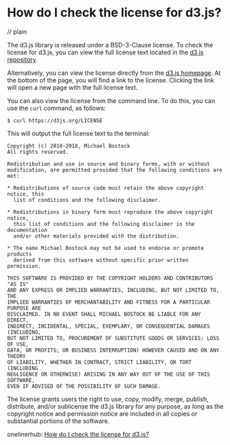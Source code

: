 # How do I check the license for d3.js?
// plain

The d3.js library is released under a BSD-3-Clause license. To check the license for d3.js, you can view the full license text located in the [d3.js repository](https://github.com/d3/d3/blob/master/LICENSE).

Alternatively, you can view the license directly from the [d3.js homepage](https://d3js.org/). At the bottom of the page, you will find a link to the license. Clicking the link will open a new page with the full license text.

You can also view the license from the command line. To do this, you can use the `curl` command, as follows:

```
$ curl https://d3js.org/LICENSE
```

This will output the full license text to the terminal:

```
Copyright (c) 2010-2018, Michael Bostock
All rights reserved.

Redistribution and use in source and binary forms, with or without
modification, are permitted provided that the following conditions are met:

* Redistributions of source code must retain the above copyright notice, this
  list of conditions and the following disclaimer.

* Redistributions in binary form must reproduce the above copyright notice,
  this list of conditions and the following disclaimer in the documentation
  and/or other materials provided with the distribution.

* The name Michael Bostock may not be used to endorse or promote products
  derived from this software without specific prior written permission.

THIS SOFTWARE IS PROVIDED BY THE COPYRIGHT HOLDERS AND CONTRIBUTORS "AS IS"
AND ANY EXPRESS OR IMPLIED WARRANTIES, INCLUDING, BUT NOT LIMITED TO, THE
IMPLIED WARRANTIES OF MERCHANTABILITY AND FITNESS FOR A PARTICULAR PURPOSE ARE
DISCLAIMED. IN NO EVENT SHALL MICHAEL BOSTOCK BE LIABLE FOR ANY DIRECT,
INDIRECT, INCIDENTAL, SPECIAL, EXEMPLARY, OR CONSEQUENTIAL DAMAGES (INCLUDING,
BUT NOT LIMITED TO, PROCUREMENT OF SUBSTITUTE GOODS OR SERVICES; LOSS OF USE,
DATA, OR PROFITS; OR BUSINESS INTERRUPTION) HOWEVER CAUSED AND ON ANY THEORY
OF LIABILITY, WHETHER IN CONTRACT, STRICT LIABILITY, OR TORT (INCLUDING
NEGLIGENCE OR OTHERWISE) ARISING IN ANY WAY OUT OF THE USE OF THIS SOFTWARE,
EVEN IF ADVISED OF THE POSSIBILITY OF SUCH DAMAGE.
```

The license grants users the right to use, copy, modify, merge, publish, distribute, and/or sublicense the d3.js library for any purpose, as long as the copyright notice and permission notice are included in all copies or substantial portions of the software.

onelinerhub: [How do I check the license for d3.js?](https://onelinerhub.com/javascript-d3/how-do-i-check-the-license-for-d--js)